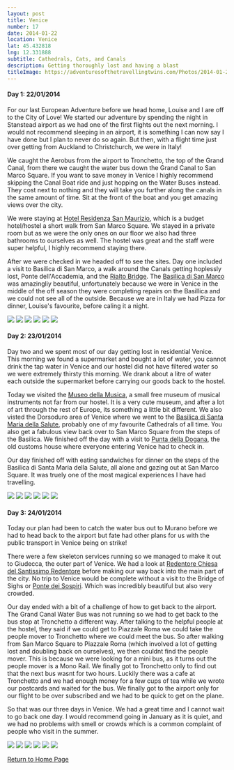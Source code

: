 ```yaml
---
layout: post
title: Venice
number: 17
date: 2014-01-22
location: Venice
lat: 45.432818
lng: 12.331888
subtitle: Cathedrals, Cats, and Canals
description: Getting thoroughly lost and having a blast
titleImage: https://adventuresofthetravellingtwins.com/Photos/2014-01-22-Venice/cover-min.JPG
---
```


<h4>Day 1: 22/01/2014</h4>

For our last European Adventure before we head home, Louise and I are off to the City of Love! 
We started our adventure by spending the night in Stanstead airport as we had one of the first flights out the next morning. 
I would not recommend sleeping in an airport, it is something I can now say I have done but I plan to never do so again. 
But then, with a flight time just over getting from Auckland to Christchurch, we were in Italy!

We caught the Aerobus from the airport to Tronchetto, the top of the Grand Canal, from there we caught the water bus down the Grand Canal to San Marco Square.
If you want to save money in Venice I highly recommend skipping the Canal Boat ride and just hopping on the Water Buses instead. 
They cost next to nothing and they will take you further along the canals in the same amount of time. Sit at the front of the boat and you get amazing views over the city.

We were staying at <a target="_blank" href="http://www.residenzasanmaurizio.com/">Hotel Residenza San Maurizio</a>, which is a budget hotel/hostel a short walk from San Marco Square.
We stayed in a private room but as we were the only ones on our floor we also had three bathrooms to ourselves as well. The hostel was great and the staff were super helpful, I highly recommend staying there.

After we were checked in we headed off to see the sites. Day one included a visit to Basilica di San Marco, a walk around the Canals getting hoplessly lost,  Ponte dell'Accademia, and the <a target="_blank" href="http://www.comune.venezia.it/">Rialto Bridge</a>.
The <a tagret="_blank" href="http://www.basilicasanmarco.it/">Basilica di San Marco</a> was amazingliy beautiful, unfortunately because we were in Venice in the middle of the off season they were completing repairs on the Basillica and we could not see all of the outside. 
Because we are in Italy we had Pizza for dinner, Louise's favourite, before caling it a night.

<img src="https://adventuresofthetravellingtwins.com/Photos/2014-01-22-Venice/day11-min.JPG" class="image1">
<img src="https://adventuresofthetravellingtwins.com/Photos/2014-01-22-Venice/day12-min.JPG" class="image1">
<img src="https://adventuresofthetravellingtwins.com/Photos/2014-01-22-Venice/day13-min.JPG" class="image1">
<img src="https://adventuresofthetravellingtwins.com/Photos/2014-01-22-Venice/day14-min.JPG" class="image1">
<img src="https://adventuresofthetravellingtwins.com/Photos/2014-01-22-Venice/day15-min.JPG" class="image1">
<img src="https://adventuresofthetravellingtwins.com/Photos/2014-01-22-Venice/day16-min.JPG" class="image1">

<h4>Day 2: 23/01/2014</h4>

Day two and we spent most of our day getting lost in residential Venice. 
This morning we found a supermarket and bought a lot of water, you cannot drink the tap water in Venice and our hostel did not have filtered water so we were extremely thirsty this morning. 
We drank about a litre of water each outside the supermarket before carrying our goods back to the hostel.

Today we visited the <a target="_blank" href="https://www.museodellamusica.com/en/">Museo della Musica</a>, a small free museum of musical instruments not far from our hostel.
It is a very cute museum, and after a lot of art through the rest of Europe, its something a little bit different. 
We also visted the Dorsoduro area of Venice where we went to the <a target="_blank" href="http://basilicasalutevenezia.it/la-basilica/">Basilica di Santa Maria della Salute</a>, probably one of my favourite Cathedrals of all time. 
You also get a fabulous view back over to San Marco Square from the steps of the Basilica. 
We finished off the day with a visit to <a target="_blank" href="https://www.palazzograssi.it/">Punta della Dogana</a>, the old customs house where everyone entering Venice had to check in. 

Our day finished off with eating sandwiches for dinner on the steps of the Basilica di Santa Maria della Salute, all alone and gazing out at San Marco Square. It was truely one of the most magical experiences I have had travelling. 

<img src="https://adventuresofthetravellingtwins.com/Photos/2014-01-22-Venice/day21-min.JPG" class="image1">
<img src="https://adventuresofthetravellingtwins.com/Photos/2014-01-22-Venice/day22-min.JPG" class="image1">
<img src="https://adventuresofthetravellingtwins.com/Photos/2014-01-22-Venice/day23-min.JPG" class="image1">
<img src="https://adventuresofthetravellingtwins.com/Photos/2014-01-22-Venice/day24-min.JPG" class="image1">
<img src="https://adventuresofthetravellingtwins.com/Photos/2014-01-22-Venice/day25-min.JPG" class="image1">
<img src="https://adventuresofthetravellingtwins.com/Photos/2014-01-22-Venice/day26-min.JPG" class="image1">

<h4>Day 3: 24/01/2014</h4>

Today our plan had been to catch the water bus out to Murano before we had to head back to the airport but fate had other plans for us with the public transport in Venice being on strike!

There were a few skeleton services running so we managed to make it out to Giudecca, the outer part of Venice. We had a look at <a target="_blank" href="http://www.chorusvenezia.org/">Redentore Chiesa del Santissimo Redentore</a> before making our way back into the main part of the city.
No trip to Venice would be complete without a visit to the Bridge of Sighs or <a target="_blank" href="http://palazzoducale.visitmuve.it/">Ponte dei Sospiri</a>. Which was incredibly beautiful but also very crowded. 

Our day ended with a bit of a challenge of how to get back to the airport. The Grand Canal Water Bus was not running so we had to get back to the bus stop at Tronchetto a different way.
After talking to the helpful people at the hostel, they said if we could get to Piazzale Roma we could take the people mover to Tronchetto where we could meet the bus.
So after walking from San Marco Square to  Piazzale Roma (which involved a lot of getting lost and doubling back on ourselves), we then couldnt find the people mover. 
This is because we were looking for a mini bus, as it turns out the people mover is a Mono Rail. We finally got to Tronchetto only to find out that the next bus wasnt for two hours. 
Luckily there was a cafe at Tronchetto and we had enough money for a few cups of tea while we wrote our postcards and waited for the bus. 
We finally got to the airport only for our flight to be over subscribed and we had to be quick to get on the plane. 

So that was our three days in Venice. We had a great time and I cannot wait to go back one day. 
I would recommend going in January as it is quiet, and we had no problems with smell or crowds which is a common complaint of people who visit in the summer. 

<img src="https://adventuresofthetravellingtwins.com/Photos/2014-01-22-Venice/day31-min.JPG" class="image1">
<img src="https://adventuresofthetravellingtwins.com/Photos/2014-01-22-Venice/day32-min.JPG" class="image1">
<img src="https://adventuresofthetravellingtwins.com/Photos/2014-01-22-Venice/day33-min.JPG" class="image1">
<img src="https://adventuresofthetravellingtwins.com/Photos/2014-01-22-Venice/day34-min.JPG" class="image1">
<img src="https://adventuresofthetravellingtwins.com/Photos/2014-01-22-Venice/day35-min.JPG" class="image1">
<img src="https://adventuresofthetravellingtwins.com/Photos/2014-01-22-Venice/day36-min.JPG" class="image1">

<a href="https://adventuresofthetravellingtwins.com/">Return to Home Page</a>
